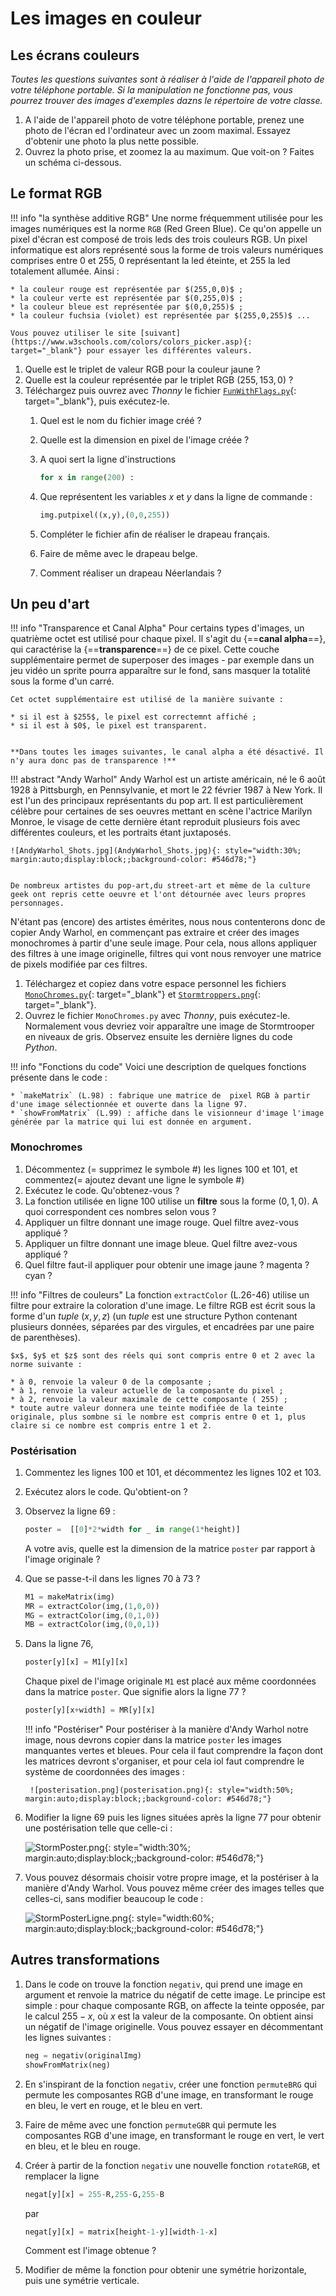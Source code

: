 # Les images en couleur

## Les écrans couleurs

*Toutes les questions suivantes sont à réaliser à l'aide de l'appareil photo de votre téléphone portable. Si la manipulation ne fonctionne pas, vous pourrez trouver des images d'exemples dazns le répertoire de votre classe.*


1. A l'aide de l'appareil photo de votre téléphone portable, prenez une photo de l'écran ed l'ordinateur avec un zoom maximal. Essayez d'obtenir une photo la plus nette possible.
2. Ouvrez la photo prise, et zoomez la au maximum. Que voit-on ? Faites un schéma ci-dessous.

## Le format RGB

!!! info "la synthèse additive RGB"
	Une norme fréquemment utilisée pour les images numériques est la norme `RGB` (Red Green Blue). Ce qu'on appelle un pixel d'écran est composé de trois leds des trois couleurs RGB. Un pixel informatique est alors représenté sous la forme de trois valeurs numériques comprises entre $0$ et $255$, $0$ représentant la led éteinte, et $255$ la led totalement allumée. 
	Ainsi  :

	* la couleur rouge est représentée par $(255,0,0)$ ;
	* la couleur verte est représentée par $(0,255,0)$ ;
	* la couleur bleue est représentée par $(0,0,255)$ ;
	* la couleur fuchsia (violet) est représentée par $(255,0,255)$ ...

	Vous pouvez utiliser le site [suivant](https://www.w3schools.com/colors/colors_picker.asp){: target="_blank"} pour essayer les différentes valeurs.


1. Quelle est le triplet de valeur RGB pour la couleur jaune ?
2. Quelle est la couleur représentée par le triplet RGB $(255, 153, 0)$ ?
3. Téléchargez puis ouvrez avec *Thonny* le fichier [`FunWithFlags.py`](https://fvergniaud-drive.mytoutatice.cloud/public?sharecode=vPQKmCp8Hoy0){: target="_blank"}, puis exécutez-le.
	1. Quel est le nom du fichier image créé ?
	2. Quelle est la dimension en pixel de l'image créée ?
	3. A quoi sert la ligne d'instructions
	
		```` python 
		for x in range(200) :
		````

	4. Que représentent les variables $x$ et $y$ dans la ligne de commande :
		```` python 
		img.putpixel((x,y),(0,0,255))
		````
	5. Compléter le fichier afin de réaliser le drapeau français.
	6. Faire de même avec le drapeau belge.
	7. Comment réaliser un drapeau Néerlandais ?


## Un peu d'art

!!! info "Transparence et Canal Alpha"
	Pour certains types d'images, un quatrième octet est utilisé pour chaque pixel. Il s'agit du {==**canal alpha**==}, qui caractérise la {==**transparence**==} de ce pixel. Cette couche supplémentaire permet de superposer des images - par exemple dans un jeu vidéo un sprite pourra  apparaître sur le fond, sans masquer la totalité sous la forme d'un carré.
	
	Cet octet supplémentaire est utilisé de la manière suivante :

	* si il est à $255$, le pixel est correctemnt affiché ;
	* si il est à $0$, le pixel est transparent.


	**Dans toutes les images suivantes, le canal alpha a été désactivé. Il n'y aura donc pas de transparence !**


!!! abstract "Andy Warhol"
	Andy Warhol est un artiste américain, né le 6 août 1928 à Pittsburgh, en Pennsylvanie, et mort le 22 février 1987 à New York. Il est l'un des principaux représentants du pop art. Il est particulièrement célèbre pour certaines de ses oeuvres mettant en scène l'actrice Marilyn Monroe, le visage de cette dernière étant reproduit plusieurs fois avec différentes couleurs, et les portraits étant juxtaposés.


	![AndyWarhol_Shots.jpg](AndyWarhol_Shots.jpg){: style="width:30%; margin:auto;display:block;;background-color: #546d78;"}
	

	De nombreux artistes du pop-art,du street-art et même de la culture geek ont repris cette oeuvre et l'ont détournée avec leurs propres personnages.

N'étant pas (encore) des artistes émérites, nous nous contenterons donc de copier Andy Warhol, en commençant pas extraire et créer des images monochromes à partir d'une seule image. Pour cela, nous allons appliquer des filtres à une image originelle, filtres qui vont nous renvoyer une matrice de pixels modifiée par ces filtres.

1. Téléchargez et copiez dans votre espace personnel les fichiers [`MonoChromes.py`](https://fvergniaud-drive.mytoutatice.cloud/public?sharecode=lNfZhVN93o67){: target="_blank"} et [`Stormtroppers.png`](https://fvergniaud-drive.mytoutatice.cloud/public?sharecode=dAyDA5xSToH8){: target="_blank"}.
2. Ouvrez le fichier `MonoChromes.py` avec *Thonny*, puis exécutez-le. Normalement vous devriez voir apparaître une image de Stormtrooper en niveaux de gris. Observez ensuite les dernière lignes du code *Python*.

!!! info "Fonctions du code"
	Voici une description de quelques fonctions présente dans le code :
	
	* `makeMatrix` (L.98) : fabrique une matrice de  pixel RGB à partir d'une image sélectionnée et ouverte dans la ligne 97.
	* `showFromMatrix` (L.99) : affiche dans le visionneur d'image l'image générée par la matrice qui lui est donnée en argument.




### Monochromes

1. Décommentez (= supprimez le symbole #) les lignes 100 et 101, et commentez(= ajoutez devant une ligne le symbole #)
2. Exécutez le code. Qu'obtenez-vous ?
3. La fonction utilisée en ligne 100 utilise un **filtre** sous la forme $(0,1,0)$. A quoi correspondent ces nombres selon vous ?
4. Appliquer un filtre donnant une image rouge. Quel filtre avez-vous appliqué ?
5. Appliquer un filtre donnant une image bleue. Quel filtre avez-vous appliqué ?
6. Quel filtre faut-il appliquer pour obtenir une image jaune ? magenta ? cyan ?

!!! info "Filtres de couleurs"
	La fonction `extractColor` (L.26-46) utilise un filtre pour extraire la coloration d'une image. Le filtre RGB est écrit sous la forme d'un *tuple* $(x,y,z)$ (un *tuple* est une structure Python contenant plusieurs données, séparées par des virgules, et encadrées par une paire de parenthèses).
	
	$x$, $y$ et $z$ sont des réels qui sont compris entre 0 et 2 avec la norme suivante :
	
	* à 0, renvoie la valeur 0 de la composante ;
	* à 1, renvoie la valeur actuelle de la composante du pixel ;
	* à 2, renvoie la valeur maximale de cette composante ( 255) ;
	* toute autre valeur donnera une teinte modifiée de la teinte originale, plus sombne si le nombre est compris entre 0 et 1, plus claire si ce nombre est compris entre 1 et 2.


### Postérisation

1. Commentez les lignes 100 et 101, et décommentez les lignes 102 et 103.
2. Exécutez alors le code. Qu'obtient-on ?
3. Observez la ligne 69 :
	```` python 
	poster =  [[0]*2*width for _ in range(1*height)]
	````
	A votre avis, quelle est la dimension de la matrice `poster` par rapport à l'image originale ?
4. Que se passe-t-il dans les lignes 70 à 73 ?
	
	```` python
	M1 = makeMatrix(img)
	MR = extractColor(img,(1,0,0))
	MG = extractColor(img,(0,1,0))
	MB = extractColor(img,(0,0,1))
	````

5. Dans la ligne 76,

	```` python
	poster[y][x] = M1[y][x]
	````
	Chaque pixel de l'image originale `M1` est placé aux même coordonnées dans la matrice `poster`. Que signifie alors la ligne 77 ?
	
	```` python
	poster[y][x+width] = MR[y][x]
	````

	!!! info "Postériser"
		Pour postériser à la manière d'Andy Warhol notre image, nous devrons copier dans la matrice `poster` les images manquantes vertes et bleues. Pour cela il faut comprendre la façon dont les matrices devront s'organiser, et pour cela iol faut comprendre le système de coordonnées des images :
		
		![posterisation.png](posterisation.png){: style="width:50%; margin:auto;display:block;;background-color: #546d78;"}
	
6. Modifier la ligne 69 puis les lignes situées après la ligne 77 pour obtenir une postérisation telle que celle-ci :

	![StormPoster.png](StormPoster.png){: style="width:30%; margin:auto;display:block;;background-color: #546d78;"}


7. Vous pouvez désormais choisir votre propre image, et la postériser à la manière d'Andy Warhol. Vous pouvez même  créer des images telles que celles-ci, sans modifier beaucoup le code :

	![StormPosterLigne.png](StormPosterLigne.png){: style="width:60%; margin:auto;display:block;;background-color: #546d78;"}


## Autres transformations

1. Dans le code on trouve la fonction `negativ`, qui prend une image en argument et renvoie la matrice du négatif de cette image. Le principe est simple : pour chaque composante RGB, on affecte la teinte opposée, par le calcul $255-x$, où $x$ est la valeur de la composante. On obtient ainsi un négatif de l'image originelle. Vous pouvez essayer en décommentant les lignes suivantes :

	```` python
	neg = negativ(originalImg)
	showFromMatrix(neg)
	````
2. En s'inspirant de la fonction `negativ`, créer une fonction `permuteBRG` qui permute les composantes RGB d'une image, en transformant le rouge en bleu, le vert en rouge, et le bleu en vert.
3. Faire de même avec une fonction `permuteGBR` qui permute les composantes RGB d'une image, en transformant le rouge en vert, le vert en bleu, et le bleu en rouge.
4. Créer à partir de la fonction `negativ` une nouvelle fonction `rotateRGB`, et remplacer la ligne
	```` python
	negat[y][x] = 255-R,255-G,255-B
	````
	par 
	```` python
	negat[y][x] = matrix[height-1-y][width-1-x]
	````
	Comment est l'image obtenue ?

5. Modifier de même la fonction pour obtenir une symétrie horizontale, puis une symétrie verticale.
